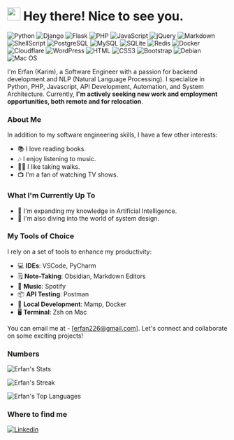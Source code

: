 <h1><img src="https://emojis.slackmojis.com/emojis/images/1531849430/4246/blob-sunglasses.gif?1531849430" width="30"/> Hey there! Nice to see you.</h1>

![Python](https://img.shields.io/badge/Python-3776AB?style=flat-square&logo=python&logoColor=white)
![Django](https://img.shields.io/badge/Django-092E20?style=flat-square&logo=django&logoColor=white)
![Flask](https://img.shields.io/badge/Flask-000000?style=flat-square&logo=flask&logoColor=white)
![PHP](https://img.shields.io/badge/PHP-777BB4?style=flat-square&logo=php&logoColor=white)
![JavaScript](https://img.shields.io/badge/JavaScript-F7DF1E?style=flat-square&logo=javascript&logoColor=black)
![jQuery](https://img.shields.io/badge/jQuery-0769AD?style=flat-square&logo=jquery&logoColor=white)
![Markdown](https://img.shields.io/badge/Markdown-000000?style=flat-square&logo=markdown&logoColor=white)
![ShellScript](https://img.shields.io/badge/Shell_Script-121011?style=flat-square&logo=gnu-bash&logoColor=white)
![PostgreSQL](https://img.shields.io/badge/PostgreSQL-316192?style=flat-square&logo=postgresql&logoColor=white)
![MySQL](https://img.shields.io/badge/MySQL-005C84?style=flat-square&logo=mysql&logoColor=white)
![SQLite](https://img.shields.io/badge/SQLite-07405E?style=flat-square&logo=sqlite&logoColor=white)
![Redis](https://img.shields.io/badge/redis-%23DD0031.svg?&style=flat-square&logo=redis&logoColor=white)
![Docker](https://img.shields.io/badge/Docker-0CC1F3?style=flat-square&logo=docker&logoColor=white)
![Cloudflare](https://img.shields.io/badge/Cloudflare-F38020?style=flat-square&logo=Cloudflare&logoColor=white)
![WordPress](https://img.shields.io/badge/Wordpress-21759B?style=flat-square&logo=wordpress&logoColor=white)
![HTML](https://img.shields.io/badge/HTML5-E34F26?style=flat-square&logo=html5&logoColor=white)
![CSS3](https://img.shields.io/badge/CSS3-1572B6?style=flat-square&logo=css3&logoColor=white)
![Bootstrap](https://img.shields.io/badge/Bootstrap-563D7C?style=flat-square&logo=bootstrap&logoColor=white)
![Debian](https://img.shields.io/badge/Debian-A81D33?style=flat-square&logo=debian&logoColor=white)
![Mac OS](https://img.shields.io/badge/macOS-000000?style=flat-square&logo=apple&logoColor=white)

I'm Erfan (Karim), a Software Engineer with a passion for backend development and NLP (Natural Language Processing). I specialize in Python, PHP, Javascript, API Development, Automation, and System Architecture. Currently, **I'm actively seeking new work and employment opportunities, both remote and for relocation**.

### About Me
In addition to my software engineering skills, I have a few other interests:

- 📚 I love reading books.
- 🎶 I enjoy listening to music.
- 🚶‍♂️ I like taking walks.
- 📺 I'm a fan of watching TV shows.

### What I'm Currently Up To

- 🌱 I'm expanding my knowledge in Artificial Intelligence.
- 📖 I'm also diving into the world of system design.

### My Tools of Choice

I rely on a set of tools to enhance my productivity:

- 💻 **IDEs**: VSCode, PyCharm
- 🗒️ **Note-Taking**: Obsidian, Markdown Editors
- 🎵 **Music**: Spotify
- 📦 **API Testing**: Postman
- 🚀 **Local Development**: Mamp, Docker
- 🖥️ **Terminal**: Zsh on Mac

You can email me at - [erfan226@gmail.com]. Let's connect and collaborate on some exciting projects!

### Numbers
![Erfan's Stats](https://github-readme-stats.vercel.app/api?username=erfan226&theme=dark&show_icons=true&hide_border=true&count_private=true)

![Erfan's Streak](https://github-readme-streak-stats.herokuapp.com/?user=erfan226&theme=darcula&hide_border=true)

![Erfan's Top Languages](https://github-readme-stats.vercel.app/api/top-langs/?username=erfan226&theme=darcula&show_icons=true&hide_border=true&layout=compact)

### Where to find me
[![Linkedin](https://img.shields.io/badge/LinkedIn-0077B5?style=flat-square&logo=linkedin&logoColor=white)](http://linkedin.com/in/erfan-akhavan/) 

<!--
**erfan226/erfan226** is a ✨ _special_ ✨ repository because its `README.md` (this file) appears on your GitHub profile.

Here are some ideas to get you started:

- 🔭 I’m currently working on ...
- 🌱 I’m currently learning ...
- 👯 I’m looking to collaborate on ...
- 🤔 I’m looking for help with ...
- 💬 Ask me about ...
- 📫 How to reach me: ...
- 😄 Pronouns: ...
- ⚡ Fun fact: ...
-->
